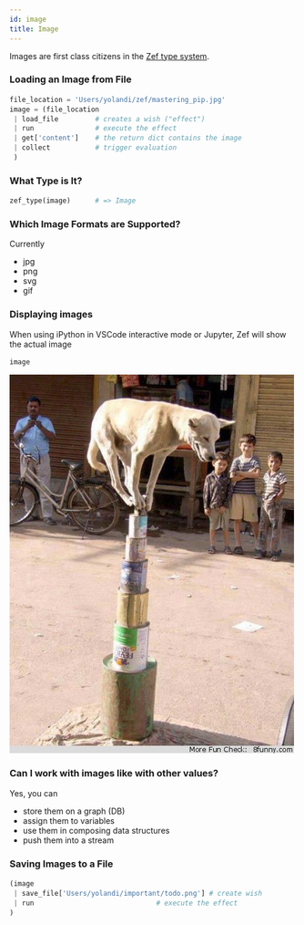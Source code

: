 ```yaml
---
id: image
title: Image
---
```


Images are first class citizens in the [Zef type system](zef-value-types).   
  
### Loading an Image from File  
```python  
file_location = 'Users/yolandi/zef/mastering_pip.jpg'  
image = (file_location  
 | load_file         # creates a wish ("effect")  
 | run               # execute the effect  
 | get['content']    # the return dict contains the image  
 | collect           # trigger evaluation  
 )  
```  
  
  
### What Type is It?  
```python  
zef_type(image)      # => Image  
```  
  
### Which Image Formats are Supported?  
Currently  
- jpg  
- png  
- svg  
- gif  
  
  
### Displaying images  
When using iPython in VSCode interactive mode or Jupyter, Zef will show the actual image  
```python  
image  
```  
![](969826980df00cc0865da17852e66652f232d3ce219400e2e92fa257150b79c0.png)  
  
  
  
### Can I work with images like with other values?  
Yes, you can  
- store them on a graph (DB)  
- assign them to variables  
- use them in composing data structures  
- push them into a stream  
  
  
### Saving Images to a File  
```python  
(image   
 | save_file['Users/yolandi/important/todo.png'] # create wish  
 | run                              # execute the effect  
)  
```  
